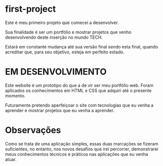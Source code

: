 # first-project

Este é meu primeiro projeto que comecei a desenvolver.

Sua finalidade é ser um portfólio e mostrar projetos que venho desenvolvendo deste inserção no mundo TECH.

Estará em constante mudança até sua versão final sendo esta final, quando acreditar que, para seu objetivo, esteja em perfeito estado.


# EM DESENVOLVIMENTO

Este website é um prototipo do que a de vir ser meu portfólio web.
Foram aplicados os conhecimentos em HTML e CSS que adquiri até o presente momento.

Futuramente pretendo aperfeiçoar o site com tecnologias que eu venha a aprender e mostrar projetos que eu venha a aprender.

# Observações

Como se trata de uma aplicação simples, essas duas marcações se fizeram suficientes, no entanto, nos novos desafios que irei percorrer, demonstrarei meus conhecimentos técnicos e práticos nas aplicações que eu venha atuar.



